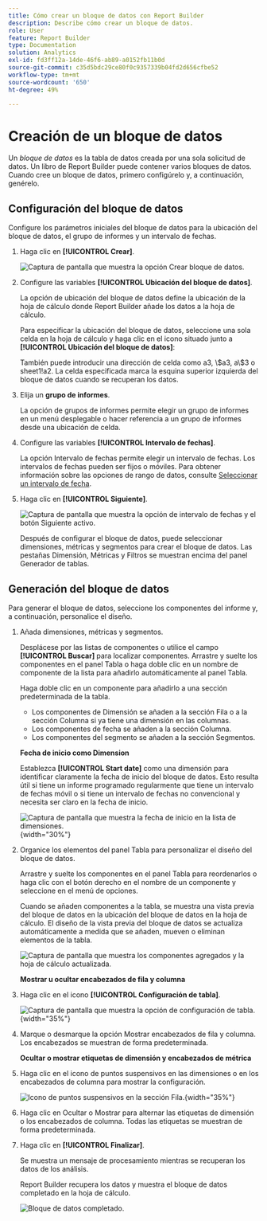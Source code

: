 ```yaml
---
title: Cómo crear un bloque de datos con Report Builder
description: Describe cómo crear un bloque de datos.
role: User
feature: Report Builder
type: Documentation
solution: Analytics
exl-id: fd3ff12a-14de-46f6-ab89-a0152fb11b0d
source-git-commit: c35d5bdc29ce80f0c9357339b04fd2d656cfbe52
workflow-type: tm+mt
source-wordcount: '650'
ht-degree: 49%

---
```


# Creación de un bloque de datos

Un *bloque de datos* es la tabla de datos creada por una sola solicitud de datos. Un libro de Report Builder puede contener varios bloques de datos. Cuando cree un bloque de datos, primero configúrelo y, a continuación, genérelo.

## Configuración del bloque de datos

Configure los parámetros iniciales del bloque de datos para la ubicación del bloque de datos, el grupo de informes y un intervalo de fechas.

1. Haga clic en **[!UICONTROL Crear]**.

   ![Captura de pantalla que muestra la opción Crear bloque de datos.](./assets/create_db.png)

1. Configure las variables **[!UICONTROL Ubicación del bloque de datos]**.

   La opción de ubicación del bloque de datos define la ubicación de la hoja de cálculo donde Report Builder añade los datos a la hoja de cálculo.

   Para especificar la ubicación del bloque de datos, seleccione una sola celda en la hoja de cálculo y haga clic en el icono situado junto a **[!UICONTROL Ubicación del bloque de datos]**:

   También puede introducir una dirección de celda como a3, \\\$a3, a\\\$3 o sheet1!a2. La celda especificada marca la esquina superior izquierda del bloque de datos cuando se recuperan los datos.

1. Elija un **grupo de informes**.

   La opción de grupos de informes permite elegir un grupo de informes en un menú desplegable o hacer referencia a un grupo de informes desde una ubicación de celda.

1. Configure las variables **[!UICONTROL Intervalo de fechas]**.

   La opción Intervalo de fechas permite elegir un intervalo de fechas. Los intervalos de fechas pueden ser fijos o móviles. Para obtener información sobre las opciones de rango de datos, consulte [Seleccionar un intervalo de fecha](select-date-range.md).

1. Haga clic en **[!UICONTROL Siguiente]**.

   ![Captura de pantalla que muestra la opción de intervalo de fechas y el botón Siguiente activo.](./assets/choose_date_report_suite.png)

   Después de configurar el bloque de datos, puede seleccionar dimensiones, métricas y segmentos para crear el bloque de datos. Las pestañas Dimensión, Métricas y Filtros se muestran encima del panel Generador de tablas.

## Generación del bloque de datos

Para generar el bloque de datos, seleccione los componentes del informe y, a continuación, personalice el diseño.

1. Añada dimensiones, métricas y segmentos.

   Desplácese por las listas de componentes o utilice el campo **[!UICONTROL Buscar]** para localizar componentes. Arrastre y suelte los componentes en el panel Tabla o haga doble clic en un nombre de componente de la lista para añadirlo automáticamente al panel Tabla.

   Haga doble clic en un componente para añadirlo a una sección predeterminada de la tabla.

   - Los componentes de Dimensión se añaden a la sección Fila o a la sección Columna si ya tiene una dimensión en las columnas.
   - Los componentes de fecha se añaden a la sección Columna.
   - Los componentes del segmento se añaden a la sección Segmentos.

   **Fecha de inicio como Dimension**

   Establezca **[!UICONTROL Start date]** como una dimensión para identificar claramente la fecha de inicio del bloque de datos. Esto resulta útil si tiene un informe programado regularmente que tiene un intervalo de fechas móvil o si tiene un intervalo de fechas no convencional y necesita ser claro en la fecha de inicio.

   ![Captura de pantalla que muestra la fecha de inicio en la lista de dimensiones.](./assets/start-date-dimension.png){width="30%"}

1. Organice los elementos del panel Tabla para personalizar el diseño del bloque de datos.

   Arrastre y suelte los componentes en el panel Tabla para reordenarlos o haga clic con el botón derecho en el nombre de un componente y seleccione en el menú de opciones.

   Cuando se añaden componentes a la tabla, se muestra una vista previa del bloque de datos en la ubicación del bloque de datos en la hoja de cálculo. El diseño de la vista previa del bloque de datos se actualiza automáticamente a medida que se añaden, mueven o eliminan elementos de la tabla.

   ![Captura de pantalla que muestra los componentes agregados y la hoja de cálculo actualizada.](./assets/image10.png)

   **Mostrar u ocultar encabezados de fila y columna**

1. Haga clic en el icono **[!UICONTROL Configuración de tabla]**.

   ![Captura de pantalla que muestra la opción de configuración de tabla.](./assets/table-settings.png){width="35%"}

1. Marque o desmarque la opción Mostrar encabezados de fila y columna. Los encabezados se muestran de forma predeterminada.

   **Ocultar o mostrar etiquetas de dimensión y encabezados de métrica**

1. Haga clic en el icono de puntos suspensivos en las dimensiones o en los encabezados de columna para mostrar la configuración.

   ![Icono de puntos suspensivos en la sección Fila.](./assets/row-heading.png){width="35%"}

1. Haga clic en Ocultar o Mostrar para alternar las etiquetas de dimensión o los encabezados de columna. Todas las etiquetas se muestran de forma predeterminada.

1. Haga clic en **[!UICONTROL Finalizar]**.

   Se muestra un mensaje de procesamiento mientras se recuperan los datos de los análisis.

   Report Builder recupera los datos y muestra el bloque de datos completado en la hoja de cálculo.

   ![Bloque de datos completado.](./assets/image12.png)
